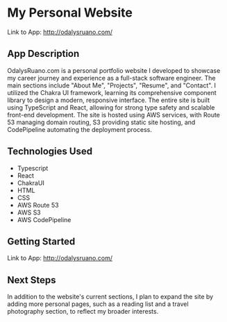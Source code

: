 # My Personal Website
Link to App: http://odalysruano.com/

## App Description
OdalysRuano.com is a personal portfolio website I developed to showcase my career journey and experience as a full-stack software engineer. The main sections include "About Me", "Projects", "Resume", and "Contact". I utilized the Chakra UI framework, learning its comprehensive component library to design a modern, responsive interface. The entire site is built using TypeScript and React, allowing for strong type safety and scalable front-end development. The site is hosted using AWS services, with Route 53 managing domain routing, S3 providing static site hosting, and CodePipeline automating the deployment process.

## Technologies Used
- Typescript
- React
- ChakraUI
- HTML
- CSS
- AWS Route 53
- AWS S3
- AWS CodePipeline

## Getting Started
Link to App: http://odalysruano.com/

## Next Steps
In addition to the website's current sections, I plan to expand the site by adding more personal pages, such as a reading list and a travel photography section, to reflect my broader interests.


